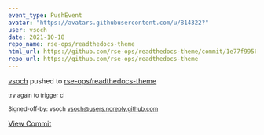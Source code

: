 ```yaml
---
event_type: PushEvent
avatar: "https://avatars.githubusercontent.com/u/814322?"
user: vsoch
date: 2021-10-18
repo_name: rse-ops/readthedocs-theme
html_url: https://github.com/rse-ops/readthedocs-theme/commit/1e77f9956b557a84aef4e88d2b0424e6006e1de3
repo_url: https://github.com/rse-ops/readthedocs-theme
---
```


<a href='https://github.com/vsoch' target='_blank'>vsoch</a> pushed to <a href='https://github.com/rse-ops/readthedocs-theme' target='_blank'>rse-ops/readthedocs-theme</a>

<small>try again to trigger ci

Signed-off-by: vsoch <vsoch@users.noreply.github.com></small>

<a href='https://github.com/rse-ops/readthedocs-theme/commit/1e77f9956b557a84aef4e88d2b0424e6006e1de3' target='_blank'>View Commit</a>